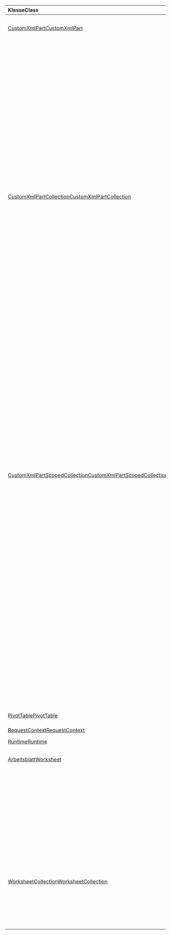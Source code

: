 | <span data-ttu-id="d9616-101">Klasse</span><span class="sxs-lookup"><span data-stu-id="d9616-101">Class</span></span> | <span data-ttu-id="d9616-102">Felder</span><span class="sxs-lookup"><span data-stu-id="d9616-102">Fields</span></span> | <span data-ttu-id="d9616-103">Beschreibung</span><span class="sxs-lookup"><span data-stu-id="d9616-103">Description</span></span> |
|:---|:---|:---|
|[<span data-ttu-id="d9616-104">CustomXmlPart</span><span class="sxs-lookup"><span data-stu-id="d9616-104">CustomXmlPart</span></span>](/javascript/api/excel/excel.customxmlpart)|[<span data-ttu-id="d9616-105">delete()</span><span class="sxs-lookup"><span data-stu-id="d9616-105">delete()</span></span>](/javascript/api/excel/excel.customxmlpart#delete--)|<span data-ttu-id="d9616-106">Löscht die benutzerdefinierte XML-Komponente.</span><span class="sxs-lookup"><span data-stu-id="d9616-106">Deletes the custom XML part.</span></span>|
||[<span data-ttu-id="d9616-107">getXml()</span><span class="sxs-lookup"><span data-stu-id="d9616-107">getXml()</span></span>](/javascript/api/excel/excel.customxmlpart#getxml--)|<span data-ttu-id="d9616-108">Ruft den vollständigen XML-Inhalt der benutzerdefinierten XML-Komponente ab.</span><span class="sxs-lookup"><span data-stu-id="d9616-108">Gets the custom XML part's full XML content.</span></span>|
||[<span data-ttu-id="d9616-109">id</span><span class="sxs-lookup"><span data-stu-id="d9616-109">id</span></span>](/javascript/api/excel/excel.customxmlpart#id)|<span data-ttu-id="d9616-110">Die ID des benutzerdefinierten XML-Teils.</span><span class="sxs-lookup"><span data-stu-id="d9616-110">The custom XML part's ID.</span></span>|
||[<span data-ttu-id="d9616-111">namespaceUri</span><span class="sxs-lookup"><span data-stu-id="d9616-111">namespaceUri</span></span>](/javascript/api/excel/excel.customxmlpart#namespaceuri)|<span data-ttu-id="d9616-112">Der Namespace-URI des benutzerdefinierten XML-Teils.</span><span class="sxs-lookup"><span data-stu-id="d9616-112">The custom XML part's namespace URI.</span></span>|
||[<span data-ttu-id="d9616-113">setXml(xml: string)</span><span class="sxs-lookup"><span data-stu-id="d9616-113">setXml(xml: string)</span></span>](/javascript/api/excel/excel.customxmlpart#setxml-xml-)|<span data-ttu-id="d9616-114">Legt den vollständigen XML-Inhalt der benutzerdefinierten XML-Komponente fest.</span><span class="sxs-lookup"><span data-stu-id="d9616-114">Sets the custom XML part's full XML content.</span></span>|
|[<span data-ttu-id="d9616-115">CustomXmlPartCollection</span><span class="sxs-lookup"><span data-stu-id="d9616-115">CustomXmlPartCollection</span></span>](/javascript/api/excel/excel.customxmlpartcollection)|[<span data-ttu-id="d9616-116">add(xml: string)</span><span class="sxs-lookup"><span data-stu-id="d9616-116">add(xml: string)</span></span>](/javascript/api/excel/excel.customxmlpartcollection#add-xml-)|<span data-ttu-id="d9616-117">Fügt der Arbeitsmappe eine neue benutzerdefinierte XML-Komponente hinzu.</span><span class="sxs-lookup"><span data-stu-id="d9616-117">Adds a new custom XML part to the workbook.</span></span>|
||[<span data-ttu-id="d9616-118">getByNamespace(namespaceUri: string)</span><span class="sxs-lookup"><span data-stu-id="d9616-118">getByNamespace(namespaceUri: string)</span></span>](/javascript/api/excel/excel.customxmlpartcollection#getbynamespace-namespaceuri-)|<span data-ttu-id="d9616-119">Ruft eine neue bereichsbezogene Sammlung von benutzerdefinierten XML-Komponenten ab, deren Namespaces dem angegebenen Namespace entsprechen.</span><span class="sxs-lookup"><span data-stu-id="d9616-119">Gets a new scoped collection of custom XML parts whose namespaces match the given namespace.</span></span>|
||[<span data-ttu-id="d9616-120">getCount()</span><span class="sxs-lookup"><span data-stu-id="d9616-120">getCount()</span></span>](/javascript/api/excel/excel.customxmlpartcollection#getcount--)|<span data-ttu-id="d9616-121">Ruft die Anzahl der benutzerdefinierten XML-Teile in der Auflistung ab.</span><span class="sxs-lookup"><span data-stu-id="d9616-121">Gets the number of custom XML parts in the collection.</span></span>|
||[<span data-ttu-id="d9616-122">getItem(id: string)</span><span class="sxs-lookup"><span data-stu-id="d9616-122">getItem(id: string)</span></span>](/javascript/api/excel/excel.customxmlpartcollection#getitem-id-)|<span data-ttu-id="d9616-123">Ruft eine benutzerdefinierte XML-Komponente basierend auf ihrer ID ab.</span><span class="sxs-lookup"><span data-stu-id="d9616-123">Gets a custom XML part based on its ID.</span></span>|
||[<span data-ttu-id="d9616-124">getItemOrNullObject(id: string)</span><span class="sxs-lookup"><span data-stu-id="d9616-124">getItemOrNullObject(id: string)</span></span>](/javascript/api/excel/excel.customxmlpartcollection#getitemornullobject-id-)|<span data-ttu-id="d9616-125">Ruft eine benutzerdefinierte XML-Komponente basierend auf ihrer ID ab.</span><span class="sxs-lookup"><span data-stu-id="d9616-125">Gets a custom XML part based on its ID.</span></span>|
||[<span data-ttu-id="d9616-126">items</span><span class="sxs-lookup"><span data-stu-id="d9616-126">items</span></span>](/javascript/api/excel/excel.customxmlpartcollection#items)|<span data-ttu-id="d9616-127">Ruft die geladenen untergeordneten Elemente in dieser Sammlung ab.</span><span class="sxs-lookup"><span data-stu-id="d9616-127">Gets the loaded child items in this collection.</span></span>|
|[<span data-ttu-id="d9616-128">CustomXmlPartScopedCollection</span><span class="sxs-lookup"><span data-stu-id="d9616-128">CustomXmlPartScopedCollection</span></span>](/javascript/api/excel/excel.customxmlpartscopedcollection)|[<span data-ttu-id="d9616-129">getCount()</span><span class="sxs-lookup"><span data-stu-id="d9616-129">getCount()</span></span>](/javascript/api/excel/excel.customxmlpartscopedcollection#getcount--)|<span data-ttu-id="d9616-130">Ruft die Anzahl von CustomXml-Komponenten in dieser Sammlung ab.</span><span class="sxs-lookup"><span data-stu-id="d9616-130">Gets the number of CustomXML parts in this collection.</span></span>|
||[<span data-ttu-id="d9616-131">getItem(id: string)</span><span class="sxs-lookup"><span data-stu-id="d9616-131">getItem(id: string)</span></span>](/javascript/api/excel/excel.customxmlpartscopedcollection#getitem-id-)|<span data-ttu-id="d9616-132">Ruft eine benutzerdefinierte XML-Komponente basierend auf ihrer ID ab.</span><span class="sxs-lookup"><span data-stu-id="d9616-132">Gets a custom XML part based on its ID.</span></span>|
||[<span data-ttu-id="d9616-133">getItemOrNullObject(id: string)</span><span class="sxs-lookup"><span data-stu-id="d9616-133">getItemOrNullObject(id: string)</span></span>](/javascript/api/excel/excel.customxmlpartscopedcollection#getitemornullobject-id-)|<span data-ttu-id="d9616-134">Ruft eine benutzerdefinierte XML-Komponente basierend auf ihrer ID ab.</span><span class="sxs-lookup"><span data-stu-id="d9616-134">Gets a custom XML part based on its ID.</span></span>|
||[<span data-ttu-id="d9616-135">getOnlyItem()</span><span class="sxs-lookup"><span data-stu-id="d9616-135">getOnlyItem()</span></span>](/javascript/api/excel/excel.customxmlpartscopedcollection#getonlyitem--)|<span data-ttu-id="d9616-136">Wenn die Sammlung genau ein Element enthält, gibt diese Methode es zurück.</span><span class="sxs-lookup"><span data-stu-id="d9616-136">If the collection contains exactly one item, this method returns it.</span></span>|
||[<span data-ttu-id="d9616-137">getOnlyItemOrNullObject()</span><span class="sxs-lookup"><span data-stu-id="d9616-137">getOnlyItemOrNullObject()</span></span>](/javascript/api/excel/excel.customxmlpartscopedcollection#getonlyitemornullobject--)|<span data-ttu-id="d9616-138">Wenn die Sammlung genau ein Element enthält, gibt diese Methode es zurück.</span><span class="sxs-lookup"><span data-stu-id="d9616-138">If the collection contains exactly one item, this method returns it.</span></span>|
||[<span data-ttu-id="d9616-139">items</span><span class="sxs-lookup"><span data-stu-id="d9616-139">items</span></span>](/javascript/api/excel/excel.customxmlpartscopedcollection#items)|<span data-ttu-id="d9616-140">Ruft die geladenen untergeordneten Elemente in dieser Sammlung ab.</span><span class="sxs-lookup"><span data-stu-id="d9616-140">Gets the loaded child items in this collection.</span></span>|
|[<span data-ttu-id="d9616-141">PivotTable</span><span class="sxs-lookup"><span data-stu-id="d9616-141">PivotTable</span></span>](/javascript/api/excel/excel.pivottable)|[<span data-ttu-id="d9616-142">id</span><span class="sxs-lookup"><span data-stu-id="d9616-142">id</span></span>](/javascript/api/excel/excel.pivottable#id)|<span data-ttu-id="d9616-143">DIE ID der PivotTable.</span><span class="sxs-lookup"><span data-stu-id="d9616-143">ID of the PivotTable.</span></span>|
|[<span data-ttu-id="d9616-144">RequestContext</span><span class="sxs-lookup"><span data-stu-id="d9616-144">RequestContext</span></span>](/javascript/api/excel/excel.requestcontext)|[<span data-ttu-id="d9616-145">runtime</span><span class="sxs-lookup"><span data-stu-id="d9616-145">runtime</span></span>](/javascript/api/excel/excel.requestcontext#runtime)|<span data-ttu-id="d9616-146">[Api-Satz: ExcelApi 1.5]</span><span class="sxs-lookup"><span data-stu-id="d9616-146">[Api set: ExcelApi 1.5]</span></span>|
|[<span data-ttu-id="d9616-147">Runtime</span><span class="sxs-lookup"><span data-stu-id="d9616-147">Runtime</span></span>](/javascript/api/excel/excel.runtime)||[<span data-ttu-id="d9616-148">Workbook</span><span class="sxs-lookup"><span data-stu-id="d9616-148">Workbook</span></span>](/javascript/api/excel/excel.workbook)|[<span data-ttu-id="d9616-149">customXmlParts</span><span class="sxs-lookup"><span data-stu-id="d9616-149">customXmlParts</span></span>](/javascript/api/excel/excel.workbook#customxmlparts)|<span data-ttu-id="d9616-150">Stellt die Auflistung von benutzerdefinierten XML-Teilen dar, die in dieser Arbeitsmappe enthalten sind.</span><span class="sxs-lookup"><span data-stu-id="d9616-150">Represents the collection of custom XML parts contained by this workbook.</span></span>|
|[<span data-ttu-id="d9616-151">Arbeitsblatt</span><span class="sxs-lookup"><span data-stu-id="d9616-151">Worksheet</span></span>](/javascript/api/excel/excel.worksheet)|[<span data-ttu-id="d9616-152">getNext(visibleOnly?: boolean)</span><span class="sxs-lookup"><span data-stu-id="d9616-152">getNext(visibleOnly?: boolean)</span></span>](/javascript/api/excel/excel.worksheet#getnext-visibleonly-)|<span data-ttu-id="d9616-153">Ruft das Arbeitsblatt ab, das auf dieses folgt.</span><span class="sxs-lookup"><span data-stu-id="d9616-153">Gets the worksheet that follows this one.</span></span>|
||[<span data-ttu-id="d9616-154">getNextOrNullObject(visibleOnly?: boolean)</span><span class="sxs-lookup"><span data-stu-id="d9616-154">getNextOrNullObject(visibleOnly?: boolean)</span></span>](/javascript/api/excel/excel.worksheet#getnextornullobject-visibleonly-)|<span data-ttu-id="d9616-155">Ruft das Arbeitsblatt ab, das auf dieses folgt.</span><span class="sxs-lookup"><span data-stu-id="d9616-155">Gets the worksheet that follows this one.</span></span>|
||[<span data-ttu-id="d9616-156">getPrevious(visibleOnly?: boolean)</span><span class="sxs-lookup"><span data-stu-id="d9616-156">getPrevious(visibleOnly?: boolean)</span></span>](/javascript/api/excel/excel.worksheet#getprevious-visibleonly-)|<span data-ttu-id="d9616-157">Ruft das Arbeitsblatt ab, das diesem Arbeitsblatt vorangegangen ist.</span><span class="sxs-lookup"><span data-stu-id="d9616-157">Gets the worksheet that precedes this one.</span></span>|
||[<span data-ttu-id="d9616-158">getPreviousOrNullObject(visibleOnly?: boolean)</span><span class="sxs-lookup"><span data-stu-id="d9616-158">getPreviousOrNullObject(visibleOnly?: boolean)</span></span>](/javascript/api/excel/excel.worksheet#getpreviousornullobject-visibleonly-)|<span data-ttu-id="d9616-159">Ruft das Arbeitsblatt ab, das diesem Arbeitsblatt vorangegangen ist.</span><span class="sxs-lookup"><span data-stu-id="d9616-159">Gets the worksheet that precedes this one.</span></span>|
|[<span data-ttu-id="d9616-160">WorksheetCollection</span><span class="sxs-lookup"><span data-stu-id="d9616-160">WorksheetCollection</span></span>](/javascript/api/excel/excel.worksheetcollection)|[<span data-ttu-id="d9616-161">getFirst(visibleOnly?: boolean)</span><span class="sxs-lookup"><span data-stu-id="d9616-161">getFirst(visibleOnly?: boolean)</span></span>](/javascript/api/excel/excel.worksheetcollection#getfirst-visibleonly-)|<span data-ttu-id="d9616-162">Ruft das erste Arbeitsblatt in der Sammlung ab.</span><span class="sxs-lookup"><span data-stu-id="d9616-162">Gets the first worksheet in the collection.</span></span>|
||[<span data-ttu-id="d9616-163">getLast(visibleOnly?: boolean)</span><span class="sxs-lookup"><span data-stu-id="d9616-163">getLast(visibleOnly?: boolean)</span></span>](/javascript/api/excel/excel.worksheetcollection#getlast-visibleonly-)|<span data-ttu-id="d9616-164">Ruft das letzte Arbeitsblatt in der Sammlung ab.</span><span class="sxs-lookup"><span data-stu-id="d9616-164">Gets the last worksheet in the collection.</span></span>|
